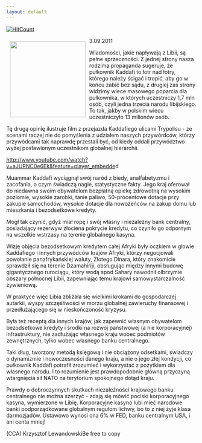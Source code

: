 ```yaml
---
layout: default
---
```


[![HitCount](http://hits.dwyl.io/czystakraina/{{page.url}}.svg)](http://hits.dwyl.io/czystakraina/{{page.url}})

<p><img src="{{site.baseurl}}\articles\pictures\465.Libia.jpg" align="left" style="margin: 10px 10px" width="200"><!--81-->
3.09.2011</p><p>Wiadomości, jakie napływają z Libii, są pełne sprzeczności. Z jednej strony nasza rodzima propaganda sugeruje, że pułkownik Kaddafi to łotr nad łotry, którego należy ścigać i tropić, aby go w końcu zabić bez sądu, z drugiej zaś strony widzimy wiece masowego poparcia dla pułkownika, w których uczestniczy 1,7 mln osób, czyli jedna trzecia narodu libijskiego. To tak, jakby w polskim wiecu uczestniczyło 13 milionów osób. </p><p>Tę drugą opinię ilustruje film z przejazda Kaddafiego ulicami Trypolisu - ze scenami raczej nie do pomyślenia z udziałem naszych przywórdców, którzy przywódcami tak naprawdę przestali być, od kiedy oddali przywództwo wyżej postawionym uczestnikom globalnej hierarchii.</p><p><a href="http://www.youtube.com/watch?v=aJURNC0e6Ek&amp;feature=player_embedded" title="Przejazd Kaddafiego ulicami Trypolisu" target="">http://www.youtube.com/watch?v=aJURNC0e6Ek&amp;feature=player_embedde</a>d</p><p>Muammar Kaddafi wyciągnął swój naród z biedy, analfabetyzmu i zacofania, o czym świadczą nagie, statystyczne fakty. Jego kraj oferował do niedawna swoim obywatelom bezpłatną opiekę zdrowotną na wysokim poziomie, wysokie zarobki, tanie paliwo, 50-procentowe dotacje przy zakupie samochodów, wysokie dotacje dla nowożeńców na zakup domu lub mieszkania i bezodsetkowe kredyty.</p><p>Mógł tak czynić, gdyż miał ropę i swój własny i niezależny bank centralny, posiadający rezerwyw złociena pokrycie kredytu, co czyniło go odpornym na wszelkie wstrzasy na terenie globalnego kasyna.</p><p>Wizję objęcia bezodsetkowym kredytem całej Afryki były oczkiem w głowie Kaddafiego i innych przywódców krajów Afryki, którzy negocjowali powołanie panafrykańskiej waluty, Złotego Dinara, który znakomicie sprawdził się na terenie Dzamahiriji, obsługując między innymi budowę gigantycznego rurociągu, który wodą spod Sahary nawodnił olbrzymie obszary północnej Libii, zapewniając temu krajowi samowystarczalność żywieniową.</p><p>W praktyce więc Libia zbliżała się wielkimi krokami do gospodarczej autarkii, wyspy szczęśłiwości w morzu globalnej zawieruchy finansowej i przedłużającego się w nieskończoność kryzysu.</p><p>Była też receptą dla innych krajów, jak zapewnić własnym obywatelom bezodsetkowe kredyty i środki na rozwój państwowej (a nie korporacyjnej) infrastruktury, nie zadłużając własnego kraju wobec podmiotów zewnętrznych, tylko wobec własnego banku centralnego.</p><p>Taki dług, tworzony metodą księgową i nie obciążony odsetkami, świadczy o dynamizmie i nowoczesności danego kraju, a nie o jego złej kondycji, co pułkownik Kaddafi potrafił zrozumieć i wykorzystać z pożytkiem dla własnego narodu. I to rozumienie jest prawdopodobnie główną przyczyną wtargnięcia sił NATO na terytorium spokojnego dotąd kraju.</p><p>Prawdy o dobroczynnych skutkach niezależności krajowego banku centralnego nie można szerzyć - zdają się mówić pociski korporacyjnego kasyna, wymierzone w Libię. Korporacyjne kasyno lubi mieć narodowe banki podporządkowane globalnym regułom lichwy, bo to z niej żyje klasa darmozjadów. Ustawowo wynosi ona 6% w FED, banku centralnym USA, i ani centa mniej!</p><p>(CCA) Krzysztof LewandowskiBe free to copy</p>